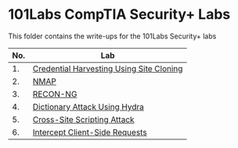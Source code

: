# 101Labs CompTIA Security+ Labs

This folder contains the write-ups for the 101Labs Security+ labs

|No. |Lab        |
|----|-----------|
|1.  |<a href="https://github.com/sai-kantamuneni/Kali-Linux-Tools/tree/main/Labs/1.%20Credential%20Harvesting%20Using%20Site%20Cloning">Credential Harvesting Using Site Cloning</a>|
|2.  |<a href="https://github.com/sai-kantamuneni/Kali-Linux-Tools/tree/main/Labs/2.%20Nmap">NMAP</a>|
|3.  |<a href="https://github.com/sai-kantamuneni/Kali-Linux-Tools/tree/main/Labs/3.%20RECON-NG">RECON-NG</a>|
|4.  |<a href="https://github.com/sai-kantamuneni/Kali-Linux-Tools/tree/main/Labs/4.%20Dictionary%20Attacks%20using%20Hydra">Dictionary Attack Using Hydra</a>|
|5.  |<a href="https://github.com/sai-kantamuneni/Kali-Linux-Tools/tree/main/Labs/5.%20Cross-Site%20Scripting%20Attack">Cross-Site Scripting Attack</a>|
|6.  |<a href="https://github.com/sai-kantamuneni/Kali-Linux-Tools/tree/main/Labs/6.%20Intercept%20Client-Side%20Requests">Intercept Client-Side Requests</a>|

